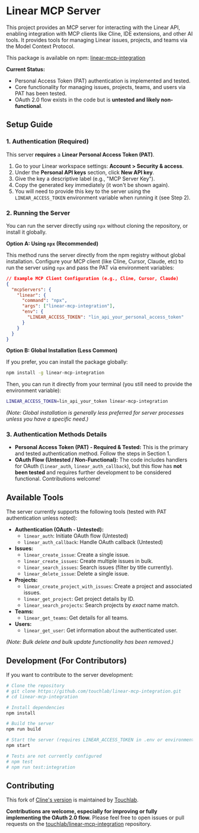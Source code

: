 # Linear MCP Server

This project provides an MCP server for interacting with the Linear API, enabling integration with MCP clients like Cline, IDE extensions, and other AI tools. It provides tools for managing Linear issues, projects, and teams via the Model Context Protocol.

This package is available on npm: [linear-mcp-integration](https://www.npmjs.com/package/linear-mcp-integration)

**Current Status:**
*   Personal Access Token (PAT) authentication is implemented and tested.
*   Core functionality for managing issues, projects, teams, and users via PAT has been tested.
*   OAuth 2.0 flow exists in the code but is **untested and likely non-functional**.

## Setup Guide

### 1. Authentication (Required)

This server **requires** a **Linear Personal Access Token (PAT)**.

1.  Go to your Linear workspace settings: **Account > Security & access**.
2.  Under the **Personal API keys** section, click **New API key**.
3.  Give the key a descriptive label (e.g., "MCP Server Key").
4.  Copy the generated key immediately (it won't be shown again).
5.  You will need to provide this key to the server using the `LINEAR_ACCESS_TOKEN` environment variable when running it (see Step 2).

### 2. Running the Server

You can run the server directly using `npx` without cloning the repository, or install it globally.

**Option A: Using `npx` (Recommended)**

This method runs the server directly from the npm registry without global installation. Configure your MCP client (like Cline, Cursor, Claude, etc) to run the server using `npx` and pass the PAT via environment variables:

```json
// Example MCP Client Configuration (e.g., Cline, Cursor, Claude)
{
  "mcpServers": {
    "linear": {
      "command": "npx", 
      "args": ["linear-mcp-integration"], 
      "env": {
        "LINEAR_ACCESS_TOKEN": "lin_api_your_personal_access_token"
      }
    }
  }
}
```

**Option B: Global Installation (Less Common)**

If you prefer, you can install the package globally:

```bash
npm install -g linear-mcp-integration
```

Then, you can run it directly from your terminal (you still need to provide the environment variable):

```bash
LINEAR_ACCESS_TOKEN=lin_api_your_token linear-mcp-integration
```

*(Note: Global installation is generally less preferred for server processes unless you have a specific need.)*

### 3. Authentication Methods Details

*   **Personal Access Token (PAT) - Required & Tested:** This is the primary and tested authentication method. Follow the steps in Section 1.
*   **OAuth Flow (Untested / Non-Functional):** The code includes handlers for OAuth (`linear_auth`, `linear_auth_callback`), but this flow has **not been tested** and requires further development to be considered functional. Contributions welcome!

## Available Tools

The server currently supports the following tools (tested with PAT authentication unless noted):

*   **Authentication (OAuth - Untested):**
    *   `linear_auth`: Initiate OAuth flow (Untested)
    *   `linear_auth_callback`: Handle OAuth callback (Untested)
*   **Issues:**
    *   `linear_create_issue`: Create a single issue.
    *   `linear_create_issues`: Create multiple issues in bulk.
    *   `linear_search_issues`: Search issues (filter by title currently).
    *   `linear_delete_issue`: Delete a single issue.
*   **Projects:**
    *   `linear_create_project_with_issues`: Create a project and associated issues.
    *   `linear_get_project`: Get project details by ID.
    *   `linear_search_projects`: Search projects by *exact* name match.
*   **Teams:**
    *   `linear_get_teams`: Get details for all teams.
*   **Users:**
    *   `linear_get_user`: Get information about the authenticated user.

*(Note: Bulk delete and bulk update functionality has been removed.)*

## Development (For Contributors)

If you want to contribute to the server development:

```bash
# Clone the repository
# git clone https://github.com/touchlab/linear-mcp-integration.git
# cd linear-mcp-integration

# Install dependencies
npm install

# Build the server
npm run build

# Start the server (requires LINEAR_ACCESS_TOKEN in .env or environment)
npm start

# Tests are not currently configured
# npm test 
# npm run test:integration 
```

## Contributing

This fork of [Cline's version](https://github.com/cline/linear-mcp) is maintained by [Touchlab](https://github.com/touchlab).

**Contributions are welcome, especially for improving or fully implementing the OAuth 2.0 flow.** Please feel free to open issues or pull requests on the [touchlab/linear-mcp-integration](https://github.com/touchlab/linear-mcp-integration) repository.

